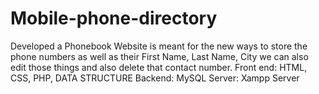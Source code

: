 # Mobile-phone-directory
Developed a Phonebook Website is meant for the new ways to store the phone numbers as well as their First Name, Last Name, City we can also edit those things and also delete that contact
number.
Front	end:	HTML,	CSS,	PHP,	DATA	STRUCTURE
Backend: MySQL Server: Xampp Server

